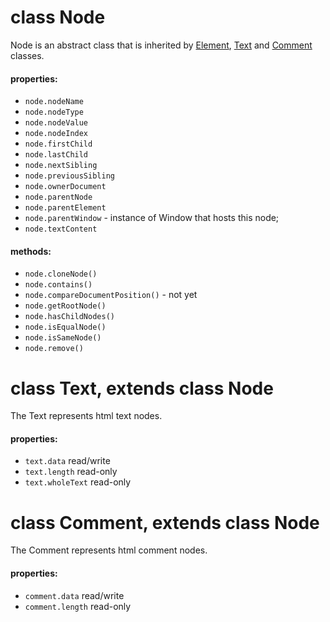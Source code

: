 # class Node 

Node is an abstract class that is inherited by [Element](Element.md), [Text](#class-text-extends-class-node) and [Comment](#class-comment-extends-class-node) classes.

#### properties:

* `node.nodeName`
* `node.nodeType`
* `node.nodeValue`
* `node.nodeIndex`
* `node.firstChild`
* `node.lastChild`
* `node.nextSibling`
* `node.previousSibling`
* `node.ownerDocument`
* `node.parentNode`
* `node.parentElement`
* `node.parentWindow` - instance of Window that hosts this node;
* `node.textContent`

#### methods:

* `node.cloneNode()`
* `node.contains()`
* `node.compareDocumentPosition()` - not yet
* `node.getRootNode()`
* `node.hasChildNodes()`
* `node.isEqualNode()`
* `node.isSameNode()`
* `node.remove()`


# class Text, extends class Node

The Text represents html text nodes.

#### properties:

* `text.data` read/write
* `text.length` read-only
* `text.wholeText` read-only

# class Comment, extends class Node

The Comment represents html comment nodes.

#### properties:

* `comment.data` read/write
* `comment.length` read-only
